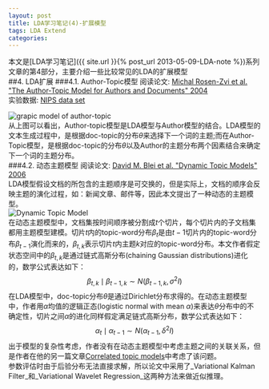 ```yaml
---
layout: post
title: LDA学习笔记(4)-扩展模型
tags: LDA Extend
categories: 
---
```

本文是[LDA学习笔记]({{ site.url }}{% post_url 2013-05-09-LDA-note %})系列文章的第4部分，主要介绍一些比较常见的LDA的扩展模型  
##4. LDA扩展
###4.1. Author-Topic模型
阅读论文: [Michal Rosen-Zvi et al. "The Author-Topic Model for Authors and Documents" 2004](http://psiexp.ss.uci.edu/research/papers/uai04_v8.pdf)  
实验数据: [NIPS data set](http://www.cs.toronto.edu/~roweis/data.html)  

![grapic model of author-topic](/note/images/author-topic.png)  
从上图可以看出，Author-topic模型是LDA模型与Author模型的结合。LDA模型的文本生成过程中，是根据doc-topic的分布$\theta$来选择下一个词的主题;而在Author-Topic模型，是根据doc-topic的分布$\theta$以及Author的主题分布两个因素结合来确定下一个词的主题分布。  
###4.2. 动态主题模型
阅读论文: [David M. Blei et al. "Dynamic Topic Models" 2006](http://www.cs.princeton.edu/~blei/papers/BleiLafferty2006a.pdf)  
LDA模型假设文档的所包含的主题顺序是可交换的，但是实际上，文档的顺序会反映主题的演化过程，如：新闻文章、邮件等，因此本文提出了一种动态的主题模型。  
![Dynamic Topic Model](/note/images/dynamic-topic-model.png)  
在动态主题模型中，文档集按时间顺序被分割成$t$个切片，每个切片内的子文档集都用主题模型建模。切片$t$内的topic-word分布$\beta_t$是由$t-1$切片内的topic-word分布$\beta_{t-1}$演化而来的，$\beta_{t,k}$表示切片$t$内主题$k$对应的topic-word分布。本文作者假定状态空间中的$\beta_{t,k}$是通过链式高斯分布(chaining Gaussian distributions)进化的，数学公式表达如下：
$$
\beta_{t,k} \mid \beta_{t-1,k} \sim N \left( \beta_{t-1,k}, \sigma^2 I \right)
$$
在LDA模型中，doc-topic分布$\theta$是通过Dirichlet分布求得的。在动态主题模型中，作者用$\alpha$均值的逻辑正态(logistic normal with mean $\alpha$)来表达$\theta$分布中的不确定性，切片之间$\alpha$的进化同样假定满足链式高斯分布，数学公式表达如下：
$$
\alpha_t \mid \alpha_{t-1} \sim N \left( \alpha_{t-1}, \delta ^2 I \right)
$$
出于模型的复杂性考虑，作者没有在动态主题模型中考虑主题之间的关联关系，但是作者在他的另一篇文章[Correlated topic
models](http://www.cs.princeton.edu/~blei/papers/BleiLafferty2006.pdf)中考虑了该问题。  
参数评估时由于后验分布无法直接求解，所以论文中采用了_Variational Kalman Filter_和_Variational Wavelet Regression_这两种方法来做近似推理。

